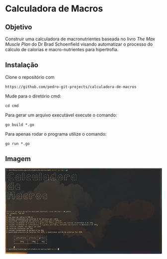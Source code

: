 # Calculadora de Macros

## Objetivo

Construir uma calculadora de macronutrientes baseada no livro *The Max Muscle Plan* do Dr Brad Schoenfield visando automatizar o processo do cálculo de calorias e macro-nutrientes para hipertrofia.

## Instalação

Clone o repositório com 

```
https://github.com/pedro-git-projects/calculadora-de-macros
```

Mude para o diretório cmd:

```
cd cmd
```

Para gerar um arquivo executável execute o comando:

```
go build *.go
```

Para apenas rodar o programa utilize o comando: 

```
go run *.go
```

## Imagem

![Calculadora de Macros](/imgs/calc.png "Calculadora de Macros")
